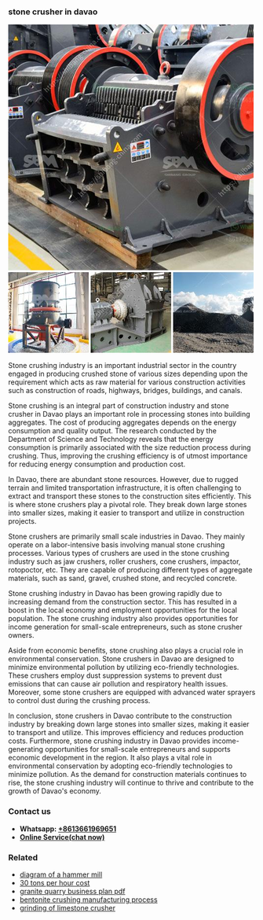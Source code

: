 <h3>stone crusher in davao</h3><img src='1702950528.jpg' alt=''><p>Stone crushing industry is an important industrial sector in the country engaged in producing crushed stone of various sizes depending upon the requirement which acts as raw material for various construction activities such as construction of roads, highways, bridges, buildings, and canals.</p><p>Stone crushing is an integral part of construction industry and stone crusher in Davao plays an important role in processing stones into building aggregates. The cost of producing aggregates depends on the energy consumption and quality output. The research conducted by the Department of Science and Technology reveals that the energy consumption is primarily associated with the size reduction process during crushing. Thus, improving the crushing efficiency is of utmost importance for reducing energy consumption and production cost.</p><p>In Davao, there are abundant stone resources. However, due to rugged terrain and limited transportation infrastructure, it is often challenging to extract and transport these stones to the construction sites efficiently. This is where stone crushers play a pivotal role. They break down large stones into smaller sizes, making it easier to transport and utilize in construction projects.</p><p>Stone crushers are primarily small scale industries in Davao. They mainly operate on a labor-intensive basis involving manual stone crushing processes. Various types of crushers are used in the stone crushing industry such as jaw crushers, roller crushers, cone crushers, impactor, rotopoctor, etc. They are capable of producing different types of aggregate materials, such as sand, gravel, crushed stone, and recycled concrete.</p><p>Stone crushing industry in Davao has been growing rapidly due to increasing demand from the construction sector. This has resulted in a boost in the local economy and employment opportunities for the local population. The stone crushing industry also provides opportunities for income generation for small-scale entrepreneurs, such as stone crusher owners.</p><p>Aside from economic benefits, stone crushing also plays a crucial role in environmental conservation. Stone crushers in Davao are designed to minimize environmental pollution by utilizing eco-friendly technologies. These crushers employ dust suppression systems to prevent dust emissions that can cause air pollution and respiratory health issues. Moreover, some stone crushers are equipped with advanced water sprayers to control dust during the crushing process.</p><p>In conclusion, stone crushers in Davao contribute to the construction industry by breaking down large stones into smaller sizes, making it easier to transport and utilize. This improves efficiency and reduces production costs. Furthermore, stone crushing industry in Davao provides income-generating opportunities for small-scale entrepreneurs and supports economic development in the region. It also plays a vital role in environmental conservation by adopting eco-friendly technologies to minimize pollution. As the demand for construction materials continues to rise, the stone crushing industry will continue to thrive and contribute to the growth of Davao's economy.</p><h3>Contact us</h3><ul><li><strong>Whatsapp:&nbsp;<a href="https://wa.me/8613661969651">+8613661969651</a></strong></li><li><a href="https://swt.shibang-china.com/?git&amp;zhl&amp;stone crusher in davao"><strong>Online Service(chat now)</strong></a></li></ul><h3>Related</h3><ul><li><a href='diagram of a hammer mill.md'>diagram of a hammer mill</a></li><li><a href='30 tons per hour cost.md'>30 tons per hour cost</a></li><li><a href='granite quarry business plan pdf.md'>granite quarry business plan pdf</a></li><li><a href='bentonite crushing manufacturing process.md'>bentonite crushing manufacturing process</a></li><li><a href='grinding of limestone crusher.md'>grinding of limestone crusher</a></li></ul>